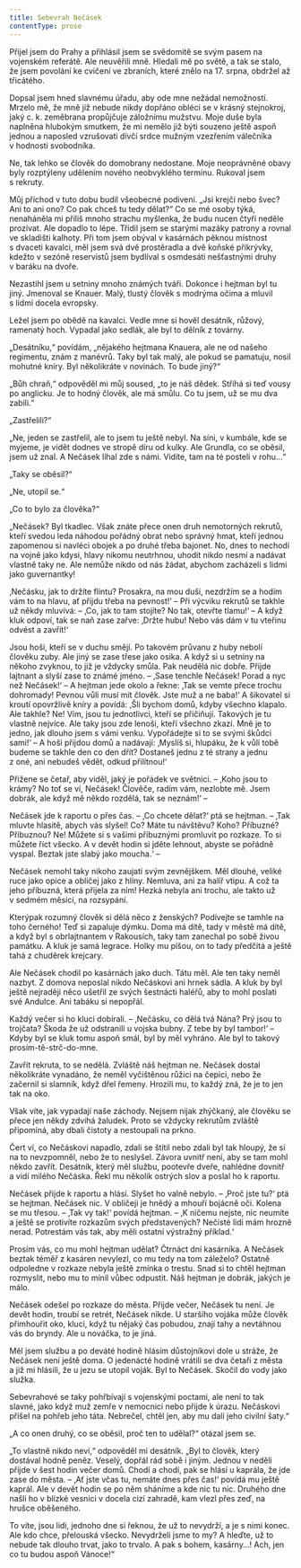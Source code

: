 ```yaml
---
title: Sebevrah Nečásek
contentType: prose
---
```


<section>

Přijel jsem do Prahy a přihlásil jsem se svědomitě se svým pasem na vojenském referátě. Ale neuvěřili mně. Hledali mě po světě, a tak se stalo, že jsem povolání ke cvičení ve zbraních, které znělo na 17. srpna, obdržel až třicátého.

Dopsal jsem hned slavnému úřadu, aby ode mne nežádal nemož­ností. Mrzelo mě, že mně již nebude nikdy dopřáno obléci se v krásný stejnokroj, jaký c. k. zeměbrana propůjčuje záložnímu mužstvu. Moje duše byla naplněna hlubokým smutkem, že mi nemělo již býti souzeno ještě aspoň jednou a naposled vzrušovati dívčí srdce mužným vzezřením válečníka v hodnosti svobodníka.

Ne, tak lehko se člověk do domobrany nedostane. Moje neoprávněné obavy byly rozptýleny udělením nového neobvyklého ter­mínu. Rukoval jsem s rekruty.

Můj příchod v tuto dobu budil všeobecné podivení. „Jsi krejčí nebo švec? Ani to ani ono? Co pak chceš tu tedy dělat?“ Co se mé osoby týká, nenaháněla mi příliš mnoho strachu myšlenka, že budu nucen čtyři neděle prozívat. Ale dopadlo to lépe. Třídil jsem se starými mazáky patrony a rovnal ve skladišti kalhoty. Při tom jsem obýval v kasárnách pěknou místnost s dvaceti kavalci, měl jsem svá dvě prostěradla a dvě koňské přikrývky, kdežto v sezóně reservistů jsem bydlíval s osmdesáti nešťastnými druhy v baráku na dvoře.

Nezastihl jsem u setniny mnoho známých tváři. Dokonce i hejtman byl tu jiný. Jmenoval se Knauer. Malý, tlustý člověk s modrýma očima a mluvil s lidmi docela evropsky.

Ležel jsem po obědě na kavalci. Vedle mne si hověl desátník, růžový, ramenatý hoch. Vypadal jako sedlák, ale byl to dělník z továrny.

„Desátníku,“ povídám, „nějakého hejtmana Knauera, ale ne od našeho regimentu, znám z manévrů. Taky byl tak malý, ale pokud se pamatuju, nosil mohutné kníry. Byl několikráte v novinách. To bude jiný?“

„Bůh chraň,“ odpověděl mi můj soused, „to je náš dědek. Stříhá si teď vousy po anglicku. Je to hodný člověk, ale má smůlu. Co tu jsem, už se mu dva zabili.“

„Zastřelili?“

„Ne, jeden se zastřelil, ale to jsem tu ještě nebyl. Na síni, v kumbále, kde se myjeme, je vidět dodnes ve stropě díru od kulky. Ale Grundla, co se oběsil, jsem už znal. A Nečásek líhal zde s námi. Vidíte, tam na té posteli v rohu…“

„Taky se oběsil?“

„Ne, utopil se.“

„Co to bylo za člověka?“

„Nečásek? Byl tkadlec. Však znáte přece onen druh nemotorných rekrutů, kteří svedou leda náhodou pořádný obrat nebo správný hmat, kteří jednou zapomenou si navléci obojek a po druhé třeba bajonet. No, dnes to nechodí na vojně jako kdysi, hlavy nikomu neutrhnou, uhodit nikdo nesmí a nadávat vlastně taky ne. Ale nemůže nikdo od nás žádat, abychom zacházeli s lidmi jako guvernantky!

‚Nečásku, jak to držíte flintu? Prosakra, na mou duši, nezdržím se a hodím vám to na hlavu, ať přijdu třeba na pevnost!‘ – Při výcviku rekrutů se takhle už někdy mluvívá: – ‚Co, jak to tam stojíte? No tak, otevřte tlamu!‘ – A když kluk odpoví, tak se naň zase zařve: ‚Držte hubu! Nebo vás dám v tu vteřinu odvést a zavřít!‘

Jsou hoši, kteří se v duchu smějí. Po takovém průvanu z huby nebolí člověku zuby. Ale jiný se zase třese jako osika. A když si u setniny na někoho zvyknou, to již je vždycky smůla. Pak neudělá nic dobře. Přijde lajtnant a slyší zase to známé jméno. – ‚Sase tenchle Nečásek! Porad a nyc než Nečásek!‘ – A hejtman jede okolo a řekne: ‚Tak se vemte přece trochu dohromady! Pevnou vůli musí mít člověk. Jste muž a ne baba!‘ A šikovatel si kroutí opovržlivě kníry a povídá: ‚Šli bychom domů, kdyby všechno klapalo. Ale takhle? Ne! Vím, jsou tu jednotlivci, kteří se přičiňují. Takových je tu vlastně nejvíce. Ale taky jsou zde lenoši, kteří všechno zkazí. Mně je to jedno, jak dlouho jsem s vámi venku. Vypořádejte si to se svými škůdci sami!‘ – A hoši přijdou domů a nadávají: ‚Myslíš si, hlupáku, že k vůli tobě budeme se takhle den co den dřít? Dostaneš jednu z té strany a jednu z oné, ani nebudeš vědět, odkud přilítnou!‘

Přižene se četař, aby viděl, jaký je pořádek ve světnici. – ‚Koho jsou to krámy? No toť se ví, Nečásek! Člověče, radím vám, nezlobte mě. Jsem dobrák, ale když mě někdo rozdělá, tak se neznám!‘ –

Nečásek jde k raportu o přes čas. – ‚Co chcete dělat?‘ ptá se hejtman. – ‚Tak mluvte hlasitě, abych vás slyšel! Co? Máte tu návštěvu? Koho? Příbuzné? Příbuznou? Ne! Můžete si s vašimi příbuznými promluvit po rozkaze. To si můžete říct všecko. A v devět hodin si jděte lehnout, abyste se pořádně vyspal. Beztak jste slabý jako moucha.‘ –

Nečásek nemohl taky nikoho zaujati svým zevnějškem. Měl dlouhé, veliké ruce jako opice a obličej jako z hlíny. Nemluva, ani za halíř vtipu. A což ta jeho příbuzná, která přijela za ním! Hezká nebyla ani trochu, ale takto už v sedmém měsíci, na rozsypání.

Kterýpak rozumný člověk si dělá něco z ženských? Podívejte se tamhle na toho černého! Teď si zapaluje dýmku. Doma má dítě, tady v městě má dítě, a když byl s obrlajtnantem v Rakousích, taky tam zanechal po sobě živou památku. A kluk je samá legrace. Holky mu píšou, on to tady předčítá a ještě tahá z chuděrek krejcary.

Ale Nečásek chodil po kasárnách jako duch. Tátu měl. Ale ten taky neměl nazbyt. Z domova neposlal nikdo Nečáskovi ani hrnek sádla. A kluk by byl ještě nejraději něco ušetřil ze svých šestnácti haléřů, aby to mohl poslati své Andulce. Ani tabáku si nepopřál.

Každý večer si ho kluci dobírali. – ‚Nečásku, co dělá tvá Nána? Prý jsou to trojčata? Škoda že už odstranili u vojska bubny. Z tebe by byl tambor!‘ – Kdyby byl se kluk tomu aspoň smál, byl by měl vyhráno. Ale byl to takový prosím-tě-strč-do-mne.

Zavřít rekruta, to se nedělá. Zvláště náš hejtman ne. Nečásek dostal několikráte vynadáno, že neměl vyčištěnou růžici na čepici, nebo že začernil si slamník, když dřel řemeny. Hrozili mu, to každý zná, že je to jen tak na oko.

Však víte, jak vypadají naše záchody. Nejsem nijak zhýčkaný, ale člověku se přece jen někdy zdvihá žaludek. Proto se vždycky rekrutům zvláště připomíná, aby dbali čistoty a nestoupali na prkno.

Čert ví, co Nečáskovi napadlo, zdali se štítil nebo zdali byl tak hloupý, že si na to nevzpomněl, nebo že to neslyšel. Závora uvnitř není, aby se tam mohl někdo zavřít. Desátník, který měl službu, pootevře dveře, nahlédne dovnitř a vidí milého Nečáska. Řekl mu několik ostrých slov a poslal ho k raportu.

Nečásek přijde k raportu a hlásí. Slyšet ho valně nebylo. – ‚Proč jste tu?‘ ptá se hejtman. Nečásek nic. V obličeji je hnědý a mhouří bojácně oči. Kolena se mu třesou. – ‚Tak vy tak!‘ povídá hejtman. – ‚K ničemu nejste, nic neumíte a ještě se protivíte rozkazům svých představených? Nečisté lidi mám hrozně nerad. Potrestám vás tak, aby měli ostatní výstražný příklad.‘

Prosím vás, co mu mohl hejtman udělat? Čtrnáct dní kasárníka. A Nečásek beztak téměř z kasáren nevylezl, co mu tedy na tom záleželo? Ostatně odpoledne v rozkaze nebyla ještě zmínka o trestu. Snad si to chtěl hejtman rozmyslit, nebo mu to mínil vůbec odpustit. Náš hejtman je dobrák, jakých je málo.

Nečásek odešel po rozkaze do města. Přijde večer, Nečásek tu není. Je devět hodin, troubí se retrét, Nečásek nikde. U staršího vojáka může člověk přimhouřit oko, kluci, když tu nějaký čas pobudou, znají tahy a nevtáhnou vás do bryndy. Ale u nováčka, to je jiná.

Měl jsem službu a po deváté hodině hlásím důstojníkovi dole u stráže, že Nečásek není ještě doma. O jedenácté hodině vrátili se dva četaři z města a již mi hlásili, že u jezu se utopil voják. Byl to Nečásek. Skočil do vody jako služka.

Sebevrahové se taky pohřbívají s vojenskými poctami, ale není to tak slavné, jako když muž zemře v nemocnici nebo přijde k úrazu. Nečáskovi přišel na pohřeb jeho táta. Nebrečel, chtěl jen, aby mu dali jeho civilní šaty.“

„A co onen druhý, co se oběsil, proč ten to udělal?“ otázal jsem se.

„To vlastně nikdo neví,“ odpověděl mi desátník. „Byl to člověk, který dostával hodně peněz. Veselý, dopřál rád sobě i jiným. Jednou v neděli přijde v šest hodin večer domů. Chodí a chodí, pak se hlásí u kaprála, že jde zase do města. – ‚Ať jste včas tu, nemáte dnes přes čas!‘ povídá mu ještě kaprál. Ale v devět hodin se po něm sháníme a kde nic tu nic. Druhého dne našli ho v blízké vesnici v docela cizí zahradě, kam vlezl přes zeď, na hrušce oběšeného.

To víte, jsou lidi, jednoho dne si řeknou, že už to nevydrží, a je s nimi konec. Ale kdo chce, přelouská všecko. Nevydrželi jsme to my? A hleďte, už to nebude tak dlouho trvat, jako to trvalo. A pak s bohem, kasárny…! Ach, jen co tu budou aspoň Vánoce!“

</section>
